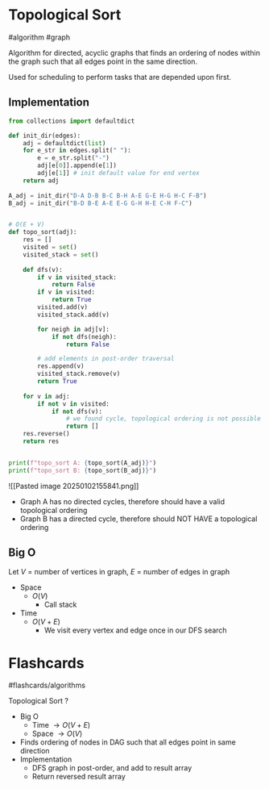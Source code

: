 # Topological Sort
#algorithm #graph 

Algorithm for directed, acyclic graphs that finds an ordering of nodes within the graph such that all edges point in the same direction.

Used for scheduling to perform tasks that are depended upon first.
## Implementation
```python
from collections import defaultdict

def init_dir(edges):
	adj = defaultdict(list)
	for e_str in edges.split(" "):
		e = e_str.split("-")
		adj[e[0]].append(e[1])
		adj[e[1]] # init default value for end vertex
	return adj
	
A_adj = init_dir("D-A D-B B-C B-H A-E G-E H-G H-C F-B")
B_adj = init_dir("B-D B-E A-E E-G G-H H-E C-H F-C")


# O(E + V)
def topo_sort(adj):
	res = []
	visited = set()
	visited_stack = set()
	
	def dfs(v):
		if v in visited_stack:
			return False
		if v in visited:
			return True
		visited.add(v)
		visited_stack.add(v)

		for neigh in adj[v]:
			if not dfs(neigh):
				return False

		# add elements in post-order traversal
		res.append(v)
		visited_stack.remove(v)
		return True
	
	for v in adj:
		if not v in visited:
			if not dfs(v):
				# we found cycle, topological ordering is not possible
				return []
	res.reverse()
	return res


print(f"topo_sort A: {topo_sort(A_adj)}")
print(f"topo_sort B: {topo_sort(B_adj)}")
```
![[Pasted image 20250102155841.png]]
- Graph A has no directed cycles, therefore should have a valid topological ordering
- Graph B has a directed cycle, therefore should NOT HAVE a topological ordering

## Big O
Let $V$ = number of vertices in graph, $E$ = number of edges in graph
- Space
	- $O(V)$
		- Call stack
- Time
	- $O(V + E)$
		- We visit every vertex and edge once in our DFS search

# Flashcards
#flashcards/algorithms 

Topological Sort
?
- Big O
	- Time $\to O(V + E)$
	- Space $\to O(V)$
- Finds ordering of nodes in DAG such that all edges point in same direction
- Implementation
	- DFS graph in post-order, and add to result array
	- Return reversed result array
<!--SR:!2025-02-12,23,250-->